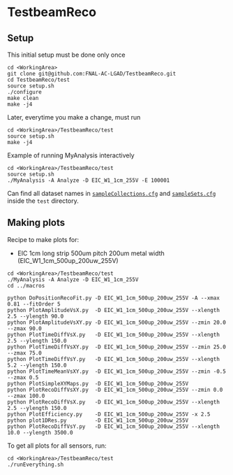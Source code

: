 # TestbeamReco

## Setup
This initial setup must be done only once
```
cd <WorkingArea>
git clone git@github.com:FNAL-AC-LGAD/TestbeamReco.git
cd TestbeamReco/test
source setup.sh
./configure
make clean
make -j4
```

Later, everytime you make a change, must run
```
cd <WorkingArea>/TestbeamReco/test
source setup.sh
make -j4
```

Example of running MyAnalysis interactively
```
cd <WorkingArea>/TestbeamReco/test
source setup.sh
./MyAnalysis -A Analyze -D EIC_W1_1cm_255V -E 100001
```

Can find all dataset names in [`sampleCollections.cfg`](./test/sampleCollections.cfg) and  [`sampleSets.cfg`](./test/sampleSets.cfg) inside the `test` directory.


## Making plots

Recipe to make plots for:
* EIC 1cm long strip 500um pitch 200um metal width (EIC_W1_1cm_500up_200uw_255V)
```
cd <WorkingArea>/TestbeamReco/test
./MyAnalysis -A Analyze -D EIC_W1_1cm_255V
cd ../macros

python DoPositionRecoFit.py -D EIC_W1_1cm_500up_200uw_255V -A --xmax 0.81 --fitOrder 5
python PlotAmplitudeVsX.py  -D EIC_W1_1cm_500up_200uw_255V --xlength 2.5 --ylength 90.0
python PlotAmplitudeVsXY.py -D EIC_W1_1cm_500up_200uw_255V --zmin 20.0 --zmax 90.0
python PlotTimeDiffVsX.py   -D EIC_W1_1cm_500up_200uw_255V --xlength 2.5 --ylength 150.0
python PlotTimeDiffVsXY.py  -D EIC_W1_1cm_500up_200uw_255V --zmin 25.0 --zmax 75.0
python PlotTimeDiffVsY.py   -D EIC_W1_1cm_500up_200uw_255V --xlength 5.2 --ylength 150.0
python PlotTimeMeanVsXY.py  -D EIC_W1_1cm_500up_200uw_255V --zmin -0.5 --zmax 0.5
python PlotSimpleXYMaps.py  -D EIC_W1_1cm_500up_200uw_255V
python PlotRecoDiffVsXY.py  -D EIC_W1_1cm_500up_200uw_255V --zmin 0.0 --zmax 100.0
python PlotRecoDiffVsX.py   -D EIC_W1_1cm_500up_200uw_255V --xlength 2.5 --ylength 150.0
python PlotEfficiency.py    -D EIC_W1_1cm_500up_200uw_255V -x 2.5
python plot1DRes.py         -D EIC_W1_1cm_500up_200uw_255V
python PlotRecoDiffVsY.py   -D EIC_W1_1cm_500up_200uw_255V --xlength 10.0 --ylength 3500.0
```

To get all plots for all sensors, run:
```
cd <WorkingArea>/TestbeamReco/test
./runEverything.sh
```
